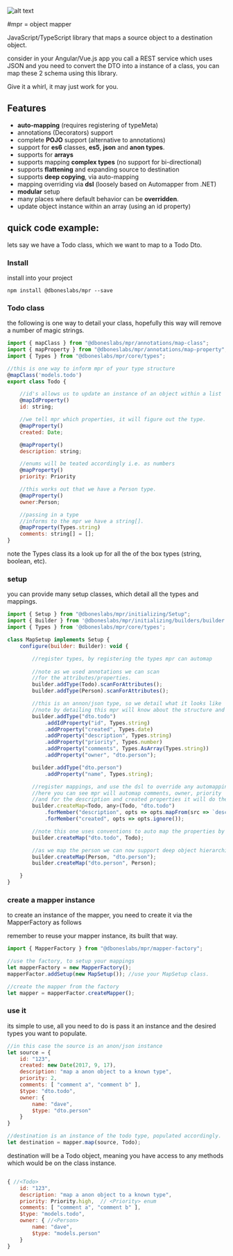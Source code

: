 ![alt text](https://bitbucket-assetroot.s3.amazonaws.com/c/photos/2018/Sep/14/1288517134-6-mpr-logo_avatar.png "MPR - Object Mapper")


#mpr = object mapper

JavaScript/TypeScript library that maps a source object to a destination object.

consider in your Angular/Vue.js app you call a REST service which uses JSON and you need to convert the DTO into a instance of a class, you can map these 2 schema using this library.

Give it a whirl, it may just work for you.

## Features 

* **auto-mapping** (requires registering of typeMeta)
* annotations (Decorators) support
* complete **POJO** support (alternative to annotations)
* support for **es6** classes, **es5**, **json** and **anon types**.
* supports for **arrays** 
* supports mapping **complex types** (no support for bi-directional)
* supports **flattening** and expanding source to destination
* supports **deep copying**, via auto-mapping 
* mapping overriding via **dsl** (loosely based on Automapper from .NET)
* **modular** setup
* many places where default behavior can be **overridden**.
* update object instance within an array (using an id property)

## quick code example:

lets say we have a Todo class, which we want to map to a Todo Dto.

### Install

install into your project

```
npm install @dboneslabs/mpr --save
```

### Todo class

the following is one way to detail your class, hopefully this way will remove a number of magic strings.

```javascript
import { mapClass } from "@dboneslabs/mpr/annotations/map-class";
import { mapProperty } from "@dboneslabs/mpr/annotations/map-property";
import { Types } from "@dboneslabs/mpr/core/types";

//this is one way to inform mpr of your type structure
@mapClass('models.todo')
export class Todo {

    //id's allows us to update an instance of an object within a list
    @mapIdProperty()
    id: string;

    //we tell mpr which properties, it will figure out the type.
    @mapProperty()
    created: Date;

    @mapProperty()
    description: string;

    //enums will be teated accordingly i.e. as numbers
    @mapProperty()
    priority: Priority

    //this works out that we have a Person type.
    @mapProperty()
    owner:Person;

    //passing in a type 
    //informs to the mpr we have a string[].
    @mapProperty(Types.string)
    comments: string[] = [];
}
```

note the Types class its a look up for all the of the box types (string, boolean, etc).

### setup

you can provide many setup classes, which detail all the types and mappings.

```javascript
import { Setup } from "@dboneslabs/mpr/initializing/Setup";
import { Builder } from '@dboneslabs/mpr/initializing/builders/builder';
import { Types } from '@dboneslabs/mpr/core/types';

class MapSetup implements Setup {
    configure(builder: Builder): void {

        //register types, by registering the types mpr can automap
        
        //note as we used annotations we can scan 
        //for the attributes/properties.
        builder.addType(Todo).scanForAttributes();
        builder.addType(Person).scanForAttributes();

        //this is an annon/json type, so we detail what it looks like
        //note by detailing this mpr will know about the structure and be able setup any automappings
        builder.addType("dto.todo")
            .addIdProperty("id", Types.string)
            .addProperty("created", Types.date)
            .addProperty("description", Types.string)
            .addProperty("priority", Types.number)
            .addProperty("comments", Types.AsArray(Types.string))
            .addProperty("owner", "dto.person");

        builder.addType("dto.person")
            .addProperty("name", Types.string);

        //register mappings, and use the dsl to override any automapping.
        //here you can see mpr will automap comments, owner, priority
        //and for the description and created properties it will do these provided actions.
        builder.createMap<Todo, any>(Todo, "dto.todo")
            .forMember("description", opts => opts.mapFrom(src => `desc: ${src.description}`))
            .forMember("created", opts => opts.ignore());

        //note this one uses conventions to auto map the properties by matching name.
        builder.createMap("dto.todo", Todo);

        //as we map the person we can now support deep object hierarchies.
        builder.createMap(Person, "dto.person");
        builder.createMap("dto.person", Person);

    }
}
```

### create a mapper instance 

to create an instance of the mapper, you need to create it via the MapperFactory as follows

remember to reuse your mapper instance, its built that way.

```javascript
import { MapperFactory } from "@dboneslabs/mpr/mapper-factory";

//use the factory, to setup your mappings
let mapperFactory = new MapperFactory();
mapperFactor.addSetup(new MapSetup()); //use your MapSetup class.

//create the mapper from the factory
let mapper = mapperFactor.createMapper();
```

### use it

its simple to use, all you need to do is pass it an instance and the desired types you want to populate.

```javascript
//in this case the source is an anon/json instance
let source = {
    id: "123",
    created: new Date(2017, 9, 17),
    description: "map a anon object to a known type",
    priority: 2,
    comments: [ "comment a", "comment b" ],
    $type: "dto.todo",
    owner: {
        name: "dave",
        $type: "dto.person"
    }
}

//destination is an instance of the todo type, populated accordingly.
let destination = mapper.map(source, Todo);
```

destination will be a Todo object, meaning you have access to any methods which would be on the class instance.

```javascript

{ //<Todo>
    id: "123",
    description: "map a anon object to a known type",
    priority: Priority.high,  // <Priority> enum
    comments: [ "comment a", "comment b" ],
    $type: "models.todo",
    owner: { //<Person>
        name: "dave",
        $type: "models.person"
    }
}
```